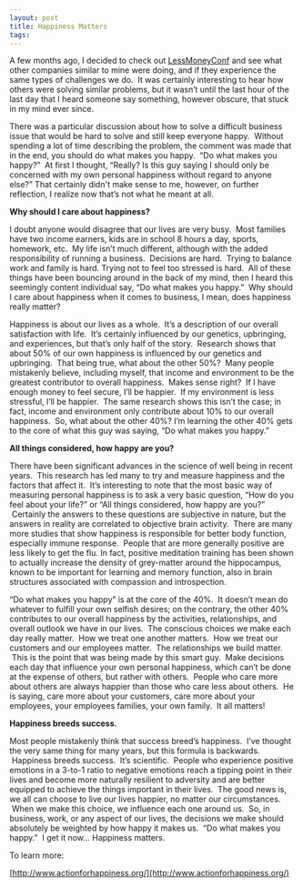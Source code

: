 ```yaml
---
layout: post
title: Happiness Matters
tags: 
---
```

A few months ago, I decided to check out
[LessMoneyConf](http://lessmoney.lesseverything.com/) and see what other
companies similar to mine were doing, and if they experience the same types of
challenges we do.  It was certainly interesting to hear how others were
solving similar problems, but it wasn’t until the last hour of the last day
that I heard someone say something, however obscure, that stuck in my mind
ever since.

There was a particular discussion about how to solve a difficult business
issue that would be hard to solve and still keep everyone happy.  Without
spending a lot of time describing the problem, the comment was made that in
the end, you should do what makes you happy.  “Do what makes you happy?”  At
first I thought, “Really? Is this guy saying I should only be concerned with
my own personal happiness without regard to anyone else?” That certainly
didn't make sense to me, however, on further reflection, I realize now that’s
not what he meant at all.

**Why should I care about happiness?**

I doubt anyone would disagree that our lives are very busy.  Most families
have two income earners, kids are in school 8 hours a day, sports, homework,
etc.  My life isn’t much different, although with the added responsibility of
running a business.  Decisions are hard.  Trying to balance work and family is
hard. Trying not to feel too stressed is hard.  All of these things have been
bouncing around in the back of my mind, then I heard this seemingly content
individual say, “Do what makes you happy.”  Why should I care about happiness
when it comes to business, I mean, does happiness really matter?

Happiness is about our lives as a whole.  It’s a description of our overall
satisfaction with life.  It’s certainly influenced by our genetics,
upbringing, and experiences, but that’s only half of the story.  Research
shows that about 50% of our own happiness is influenced by our genetics and
upbringing.  That being true, what about the other 50%?  Many people
mistakenly believe, including myself, that income and environment to be the
greatest contributor to overall happiness.  Makes sense right?  If I have
enough money to feel secure, I’ll be happier.  If my environment is less
stressful, I’ll be happier.  The same research shows this isn’t the case; in
fact, income and environment only contribute about 10% to our overall
happiness.  So, what about the other 40%? I’m learning the other 40% gets to
the core of what this guy was saying, “Do what makes you happy.”

**All things considered, how happy are you?**

There have been significant advances in the science of well being in recent
years.  This research has led many to try and measure happiness and the
factors that affect it.  It’s interesting to note that the most basic way of
measuring personal happiness is to ask a very basic question, “How do you feel
about your life?” or “All things considered, how happy are you?”  Certainly
the answers to these questions are subjective in nature, but the answers in
reality are correlated to objective brain activity.  There are many more
studies that show happiness is responsible for better body function,
especially immune response.  People that are more generally positive are less
likely to get the flu. In fact, positive meditation training has been shown to
actually increase the density of grey-matter around the hippocampus, known to
be important for learning and memory function, also in brain structures
associated with compassion and introspection.

“Do what makes you happy” is at the core of the 40%.  It doesn’t mean do
whatever to fulfill your own selfish desires; on the contrary, the other 40%
contributes to our overall happiness by the activities, relationships, and
overall outlook we have in our lives.  The conscious choices we make each day
really matter.  How we treat one another matters.  How we treat our customers
and our employees matter.  The relationships we build matter.  This is the
point that was being made by this smart guy.  Make decisions each day that
influence your own personal happiness, which can’t be done at the expense of
others, but rather with others.  People who care more about others are always
happier than those who care less about others.  He is saying, care more about
your customers, care more about your employees, your employees families, your
own family.  It all matters!

**Happiness breeds success.**

Most people mistakenly think that success breed’s happiness.  I’ve thought the
very same thing for many years, but this formula is backwards.  Happiness
breeds success.  It’s scientific.  People who experience positive emotions in
a 3-to-1 ratio to negative emotions reach a tipping point in their lives and
become more naturally resilient to adversity and are better equipped to
achieve the things important in their lives.  The good news is, we all can
choose to live our lives happier, no matter our circumstances.  When we make
this choice, we influence each one around us.  So, in business, work, or any
aspect of our lives, the decisions we make should absolutely be weighted by
how happy it makes us.  “Do what makes you happy.”  I get it now… Happiness
matters.

To learn more:

[http://www.actionforhappiness.org/](http://www.actionforhappiness.org/)
